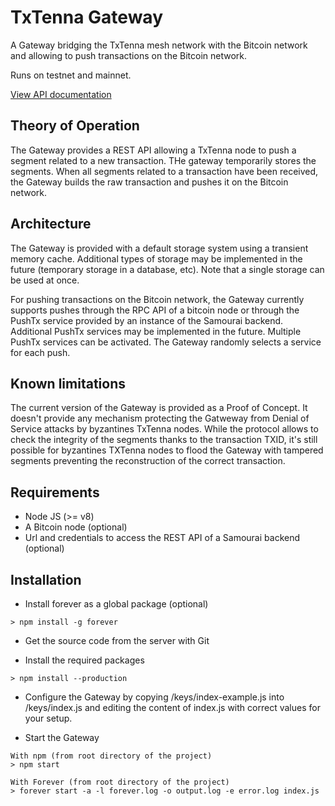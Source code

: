# TxTenna Gateway

A Gateway bridging the TxTenna mesh network with the Bitcoin network and allowing to push transactions on the Bitcoin network.

Runs on testnet and mainnet.

[View API documentation](../master/doc/POST_segments.md)

## Theory of Operation

The Gateway provides a REST API allowing a TxTenna node to push a segment related to a new transaction.
THe gateway temporarily stores the segments. When all segments related to a transaction have been received, the Gateway builds the raw transaction and pushes it on the Bitcoin network.

## Architecture

The Gateway is provided with a default storage system using a transient memory cache. Additional types of storage may be implemented in the future (temporary storage in a database, etc). Note that a single storage can be used at once.

For pushing transactions on the Bitcoin network, the Gateway currently supports pushes through the RPC API of a bitcoin node or through the PushTx service provided by an instance of the Samourai backend. Additional PushTx services may be implemented in the future. Multiple PushTx services can be activated. The Gateway randomly selects a service for each push.

## Known limitations

The current version of the Gateway is provided as a Proof of Concept. It doesn't provide any mechanism protecting the Gatweway from Denial of Service attacks by byzantines TxTenna nodes. While the protocol allows to check the integrity of the segments thanks to the transaction TXID, it's still possible for byzantines TXTenna nodes to flood the Gateway with tampered segments preventing the reconstruction of the correct transaction.

## Requirements

* Node JS (>= v8)
* A Bitcoin node (optional)
* Url and credentials to access the REST API of a Samourai backend (optional)

## Installation

* Install forever as a global package (optional)

```
> npm install -g forever
```

* Get the source code from the server with Git

* Install the required packages

```
> npm install --production
```

* Configure the Gateway by copying /keys/index-example.js into /keys/index.js and editing the content of index.js with correct values for your setup.

* Start the Gateway

```
With npm (from root directory of the project)
> npm start

With Forever (from root directory of the project)
> forever start -a -l forever.log -o output.log -e error.log index.js
```
